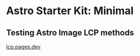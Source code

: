 # Astro Starter Kit: Minimal

## Testing Astro Image LCP methods

[lcp.pages.dev](https://lcp.pages.dev/)

